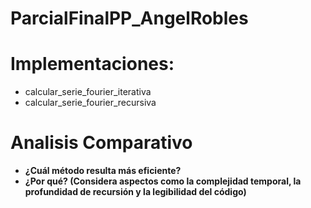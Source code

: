 # ParcialFinalPP_AngelRobles

# Implementaciones:
  - calcular_serie_fourier_iterativa
  - calcular_serie_fourier_recursiva

# Analisis Comparativo
  - **¿Cuál método resulta más eficiente?**
  - **¿Por qué? (Considera aspectos como la complejidad temporal, la profundidad de recursión y la legibilidad del código)**
